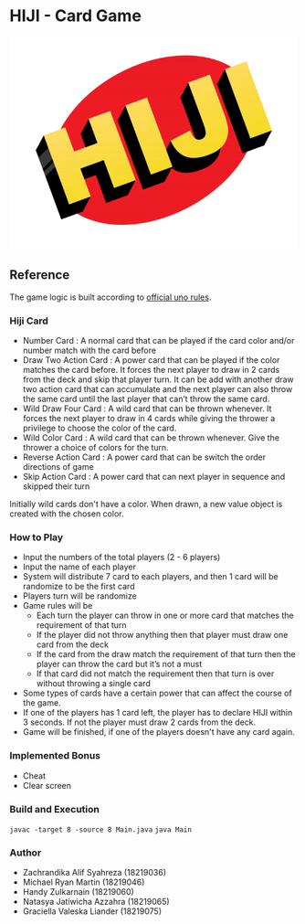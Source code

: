 # HIJI - Card Game
![hiji-logo](./doc/HIJI_Logo.png)

## Reference 
The game logic is built according to [official uno rules](https://en.wikipedia.org/wiki/Uno_(card_game)#Official_rules).

### Hiji Card

* Number Card : A normal card that can be played if the card color and/or number match with the card before
* Draw Two Action Card : A power card that can be played if the color matches the card before. It forces the next player to draw in 2 cards from the deck and skip that player turn. It can be add with another draw two action card that can accumulate and the next player can also throw the same card until the last player that can’t throw the same card.
* Wild Draw Four Card : A wild card that can be thrown whenever. It forces the next player to draw in 4 cards while giving the thrower a privilege to choose the color of the card.
* Wild Color Card : A wild card that can be thrown whenever. Give the thrower a choice of colors for the turn.
* Reverse Action Card : A power card that can be switch the order directions of game
* Skip Action Card : A power card that can next player in sequence and skipped their turn

Initially wild cards don't have a color. When drawn, a new value object is created with the chosen color.

### How to Play
* Input the numbers of the total players (2 - 6 players)
* Input the name of each player
* System will distribute 7 card to each players, and then 1 card will be randomize to be the first card
* Players turn will be randomize
* Game rules will be
   * Each turn the player can throw in one or more card that matches the requirement of that turn
   * If the player did not throw anything then that player must draw one card from the deck
   * If the card from the draw match the requirement of that turn then the player can throw the card but it’s not a must
   * If that card did not match the requirement then that turn is over without throwing a single card
* Some types of cards have a certain power that can affect the course of the game.
* If one of the players has 1 card left, the player has to declare HIJI within 3 seconds. If not the player must draw 2 cards from the deck.
* Game will be finished, if one of the players doesn't have any card again.

### Implemented Bonus
* Cheat
* Clear screen

### Build and Execution 
```javac -target 8 -source 8 Main.java```
```java Main```

### Author
* Zachrandika Alif Syahreza (18219036)
* Michael Ryan Martin (18219046)
* Handy Zulkarnain (18219060)
* Natasya Jatiwicha Azzahra (18219065)
* Graciella Valeska Liander (18219075)

